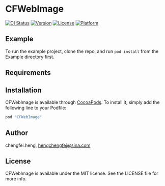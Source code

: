 # CFWebImage

[![CI Status](http://img.shields.io/travis/chengfei.heng/CFWebImage.svg?style=flat)](https://travis-ci.org/chengfei.heng/CFWebImage)
[![Version](https://img.shields.io/cocoapods/v/CFWebImage.svg?style=flat)](http://cocoapods.org/pods/CFWebImage)
[![License](https://img.shields.io/cocoapods/l/CFWebImage.svg?style=flat)](http://cocoapods.org/pods/CFWebImage)
[![Platform](https://img.shields.io/cocoapods/p/CFWebImage.svg?style=flat)](http://cocoapods.org/pods/CFWebImage)

## Example

To run the example project, clone the repo, and run `pod install` from the Example directory first.

## Requirements

## Installation

CFWebImage is available through [CocoaPods](http://cocoapods.org). To install
it, simply add the following line to your Podfile:

```ruby
pod "CFWebImage"
```

## Author

chengfei.heng, hengchengfei@sina.com

## License

CFWebImage is available under the MIT license. See the LICENSE file for more info.
